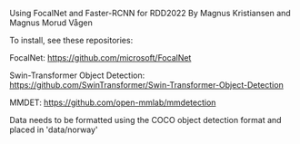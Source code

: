 Using FocalNet and Faster-RCNN for RDD2022
By Magnus Kristiansen and Magnus Morud Vågen 

To install, see these repositories:

FocalNet:
https://github.com/microsoft/FocalNet

Swin-Transformer Object Detection:
https://github.com/SwinTransformer/Swin-Transformer-Object-Detection

MMDET:
https://github.com/open-mmlab/mmdetection

Data needs to be formatted using the COCO object detection format and placed in 'data/norway'

